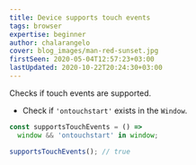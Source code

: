 ```yaml
---
title: Device supports touch events
tags: browser
expertise: beginner
author: chalarangelo
cover: blog_images/man-red-sunset.jpg
firstSeen: 2020-05-04T12:57:23+03:00
lastUpdated: 2020-10-22T20:24:30+03:00
---
```


Checks if touch events are supported.

- Check if `'ontouchstart'` exists in the `Window`.

```js
const supportsTouchEvents = () =>
  window && 'ontouchstart' in window;
```

```js
supportsTouchEvents(); // true
```
